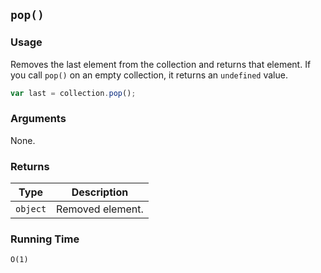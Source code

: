 ## `pop()`

### Usage

Removes the last element from the collection and returns that element.
If you call `pop()` on an empty collection, it returns an `undefined` value.

```javascript
var last = collection.pop();
```

### Arguments

None.

### Returns

| Type       | Description      |
|------------|------------------|
| `object`   | Removed element. |

### Running Time

`O(1)`